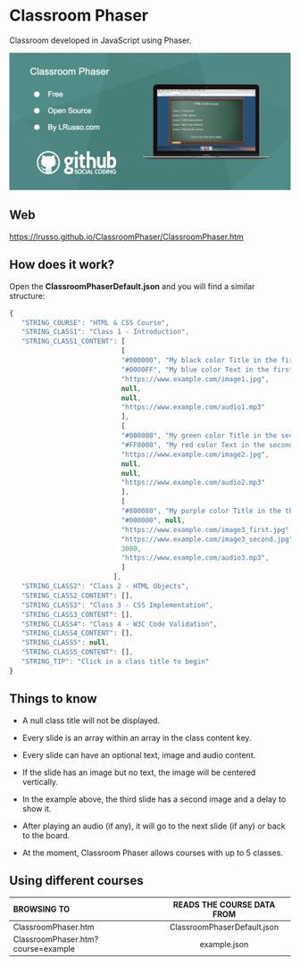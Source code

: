# Classroom Phaser

Classroom developed in JavaScript using Phaser.

![alt screenshot](https://raw.githubusercontent.com/lrusso/ClassroomPhaser/main/ClassroomPhaser.png)


## Web

https://lrusso.github.io/ClassroomPhaser/ClassroomPhaser.htm

## How does it work?

Open the **ClassroomPhaserDefault.json** and you will find a similar structure:

```javascript
{
   "STRING_COURSE": "HTML & CSS Course",
   "STRING_CLASS1": "Class 1 - Introduction",
   "STRING_CLASS1_CONTENT": [
                            [
                            "#000000", "My black color Title in the first slide",
                            "#0000FF", "My blue color Text in the first slide explaining something.",
                            "https://www.example.com/image1.jpg",
                            null,
                            null,
                            "https://www.example.com/audio1.mp3"
                            ],
                            [
                            "#008000", "My green color Title in the second slide",
                            "#FF0000", "My red color Text in the second slide explaining something.",
                            "https://www.example.com/image2.jpg",
                            null,
                            null,
                            "https://www.example.com/audio2.mp3"
                            ],
                            [
                            "#800080", "My purple color Title in the third slide",
                            "#000000", null,
                            "https://www.example.com/image3_first.jpg",
                            "https://www.example.com/image3_second.jpg",
                            3000,
                            "https://www.example.com/audio3.mp3",
                            ]
                          ],
   "STRING_CLASS2": "Class 2 - HTML Objects",
   "STRING_CLASS2_CONTENT": [],
   "STRING_CLASS3": "Class 3 - CSS Implementation",
   "STRING_CLASS3_CONTENT": [],
   "STRING_CLASS4": "Class 4 - W3C Code Validation",
   "STRING_CLASS4_CONTENT": [],
   "STRING_CLASS5": null,
   "STRING_CLASS5_CONTENT": [],
   "STRING_TIP": "Click in a class title to begin"
}
```

## Things to know

* A null class title will not be displayed.

* Every slide is an array within an array in the class content key.

* Every slide can have an optional text, image and audio content.

* If the slide has an image but no text, the image will be centered vertically.

* In the example above, the third slide has a second image and a delay to show it.

* After playing an audio (if any), it will go to the next slide (if any) or back to the board.

* At the moment, Classroom Phaser allows courses with up to 5 classes.

## Using different courses

| BROWSING TO  | READS THE COURSE DATA FROM |
| :------------ |:---------------:|
| ClassroomPhaser.htm | ClassroomPhaserDefault.json |
| ClassroomPhaser.htm?course=example | example.json |
